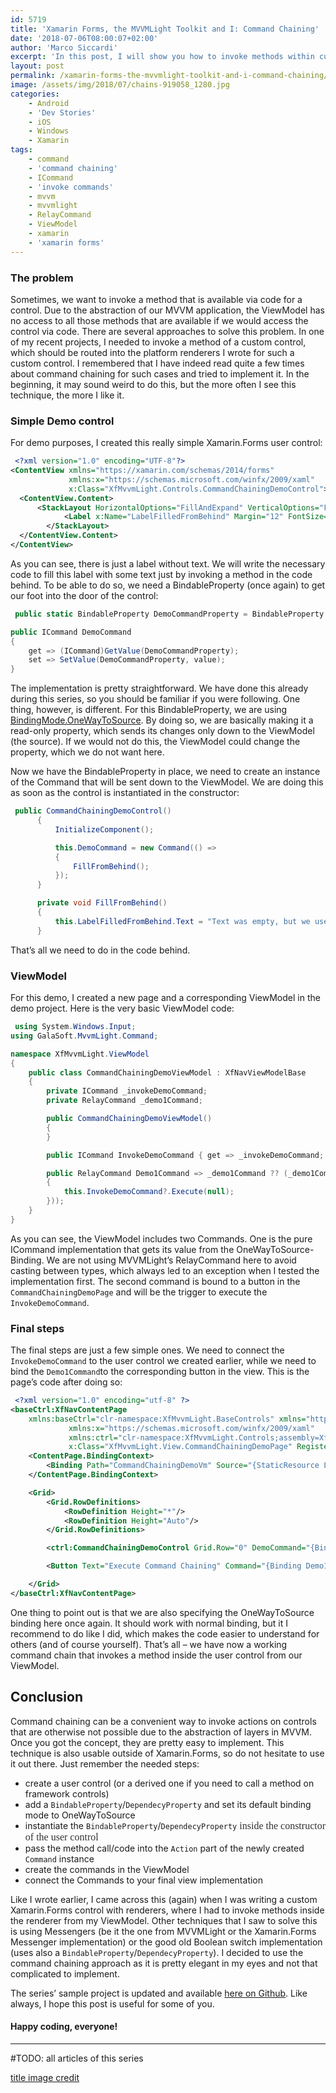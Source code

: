 ```yaml
---
id: 5719
title: 'Xamarin Forms, the MVVMLight Toolkit and I: Command Chaining'
date: '2018-07-06T08:00:07+02:00'
author: 'Marco Siccardi'
excerpt: 'In this post, I will show you how to invoke methods within custom or derived controls in MVVM driven Xamarin.Forms apps, using a technique called "Command Chaining".'
layout: post
permalink: /xamarin-forms-the-mvvmlight-toolkit-and-i-command-chaining/
image: /assets/img/2018/07/chains-919058_1280.jpg
categories:
    - Android
    - 'Dev Stories'
    - iOS
    - Windows
    - Xamarin
tags:
    - command
    - 'command chaining'
    - ICommand
    - 'invoke commands'
    - mvvm
    - mvvmlight
    - RelayCommand
    - ViewModel
    - xamarin
    - 'xamarin forms'
---
```


### The problem

Sometimes, we want to invoke a method that is available via code for a control. Due to the abstraction of our MVVM application, the ViewModel has no access to all those methods that are available if we would access the control via code. There are several approaches to solve this problem. In one of my recent projects, I needed to invoke a method of a custom control, which should be routed into the platform renderers I wrote for such a custom control. I remembered that I have indeed read quite a few times about command chaining for such cases and tried to implement it. In the beginning, it may sound weird to do this, but the more often I see this technique, the more I like it.

### Simple Demo control

For demo purposes, I created this really simple Xamarin.Forms user control:

``` xml
 <?xml version="1.0" encoding="UTF-8"?>
<ContentView xmlns="https://xamarin.com/schemas/2014/forms" 
             xmlns:x="https://schemas.microsoft.com/winfx/2009/xaml"
             x:Class="XfMvvmLight.Controls.CommandChainingDemoControl">
  <ContentView.Content>
      <StackLayout HorizontalOptions="FillAndExpand" VerticalOptions="FillAndExpand">
            <Label x:Name="LabelFilledFromBehind" Margin="12" FontSize="Large" />   
        </StackLayout>
  </ContentView.Content>
</ContentView>
```
 
As you can see, there is just a label without text. We will write the necessary code to fill this label with some text just by invoking a method in the code behind. To be able to do so, we need a BindableProperty (once again) to get our foot into the door of the control:

``` csharp
 public static BindableProperty DemoCommandProperty = BindableProperty.Create(nameof(DemoCommand), typeof(ICommand), typeof(CommandChainingDemoControl), null, BindingMode.OneWayToSource);

public ICommand DemoCommand
{
    get => (ICommand)GetValue(DemoCommandProperty);
    set => SetValue(DemoCommandProperty, value);
}
```
 
The implementation is pretty straightforward. We have done this already during this series, so you should be familiar if you were following. One thing, however, is different. For this BindableProperty, we are using [BindingMode.OneWayToSource](https://docs.microsoft.com/en-us/dotnet/api/xamarin.forms.bindingmode?view=xamarin-forms). By doing so, we are basically making it a read-only property, which sends its changes only down to the ViewModel (the source). If we would not do this, the ViewModel could change the property, which we do not want here.

Now we have the BindableProperty in place, we need to create an instance of the Command that will be sent down to the ViewModel. We are doing this as soon as the control is instantiated in the constructor:

``` csharp
 public CommandChainingDemoControl()
      {
          InitializeComponent();

          this.DemoCommand = new Command(() =>
          {
              FillFromBehind();
          });
      }

      private void FillFromBehind()
      {
          this.LabelFilledFromBehind.Text = "Text was empty, but we used command chaining to show this text inside a control.";
      }
```
 
That’s all we need to do in the code behind.

### ViewModel

For this demo, I created a new page and a corresponding ViewModel in the demo project. Here is the very basic ViewModel code:

``` csharp
 using System.Windows.Input;
using GalaSoft.MvvmLight.Command;

namespace XfMvvmLight.ViewModel
{
    public class CommandChainingDemoViewModel : XfNavViewModelBase
    {
        private ICommand _invokeDemoCommand;
        private RelayCommand _demo1Command;

        public CommandChainingDemoViewModel()
        {
        }

        public ICommand InvokeDemoCommand { get => _invokeDemoCommand; set => Set(ref _invokeDemoCommand, value); }

        public RelayCommand Demo1Command => _demo1Command ?? (_demo1Command = new RelayCommand(() =>
        {
            this.InvokeDemoCommand?.Execute(null);
        }));
    }
}
```
 
As you can see, the ViewModel includes two Commands. One is the pure ICommand implementation that gets its value from the OneWayToSource-Binding. We are not using MVVMLight’s RelayCommand here to avoid casting between types, which always led to an exception when I tested the implementation first. The second command is bound to a button in the `CommandChainingDemoPage` and will be the trigger to execute the `InvokeDemoCommand`.

### Final steps

The final steps are just a few simple ones. We need to connect the <span style="display: inline !important; float: none; background-color: transparent; color: #333333; cursor: text; font-family: Georgia,'Times New Roman','Bitstream Charter',Times,serif; font-size: 16px; font-style: normal; font-variant: normal; font-weight: 400; letter-spacing: normal; orphans: 2; text-align: left; text-decoration: none; text-indent: 0px; text-transform: none; -webkit-text-stroke-width: 0px; white-space: normal; word-spacing: 0px;"> </span>`InvokeDemoCommand` to the user control we created earlier, while we need to bind the `Demo1Command`to the corresponding button in the view. This is the page’s code after doing so:

``` xml
 <?xml version="1.0" encoding="utf-8" ?>
<baseCtrl:XfNavContentPage
    xmlns:baseCtrl="clr-namespace:XfMvvmLight.BaseControls" xmlns="https://xamarin.com/schemas/2014/forms"
             xmlns:x="https://schemas.microsoft.com/winfx/2009/xaml"
             xmlns:ctrl="clr-namespace:XfMvvmLight.Controls;assembly=XfMvvmLight"
             x:Class="XfMvvmLight.View.CommandChainingDemoPage" RegisteredPageKey="{Binding CommandChainingDemoPageKey, Source=Locator}">
    <ContentPage.BindingContext>
        <Binding Path="CommandChainingDemoVm" Source="{StaticResource Locator}" />
    </ContentPage.BindingContext>

    <Grid>
        <Grid.RowDefinitions>
            <RowDefinition Height="*"/>
            <RowDefinition Height="Auto"/>
        </Grid.RowDefinitions>

        <ctrl:CommandChainingDemoControl Grid.Row="0" DemoCommand="{Binding InvokeDemoCommand, Mode=OneWayToSource}" Margin="12"></ctrl:CommandChainingDemoControl>

        <Button Text="Execute Command Chaining" Command="{Binding Demo1Command}" Margin="12" Grid.Row="1" />

    </Grid>
</baseCtrl:XfNavContentPage>
```
 
One thing to point out is that we are also specifying the OneWayToSource binding here once again. It should work with normal binding, but it I recommend to do like I did, which makes the code easier to understand for others (and of course yourself). That’s all – we have now a working command chain that invokes a method inside the user control from our ViewModel.

## Conclusion

Command chaining can be a convenient way to invoke actions on controls that are otherwise not possible due to the abstraction of layers in MVVM. Once you got the concept, they are pretty easy to implement. This technique is also usable outside of Xamarin.Forms, so do not hesitate to use it out there. Just remember the needed steps:

- create a user control (or a derived one if you need to call a method on framework controls)
- add a `BindableProperty`/`DependecyProperty` and set its default binding mode to OneWayToSource
- instantiate the `BindableProperty`/`DependecyProperty`<span style="display: inline !important; float: none; background-color: transparent; color: #333333; cursor: text; font-family: Georgia,'Times New Roman','Bitstream Charter',Times,serif; font-size: 16px; font-style: normal; font-variant: normal; font-weight: 400; letter-spacing: normal; orphans: 2; text-align: left; text-decoration: none; text-indent: 0px; text-transform: none; -webkit-text-stroke-width: 0px; white-space: normal; word-spacing: 0px;"> inside the constructor of the user control</span>
- pass the method call/code into the `Action` part of the newly created `Command` instance
- create the commands in the ViewModel
- connect the Commands to your final view implementation

Like I wrote earlier, I came across this (again) when I was writing a custom Xamarin.Forms control with renderers, where I had to invoke methods inside the renderer from my ViewModel. Other techniques that I saw to solve this is using Messengers (be it the one from MVVMLight or the Xamarin.Forms Messenger implementation) or the good old Boolean switch implementation (uses also a `BindableProperty`/`DependecyProperty`). I decided to use the command chaining approach as it is pretty elegant in my eyes and not that complicated to implement.

The series’ sample project is updated and available [here on Github](https://github.com/MSiccDev/XfMvvmLight). Like always, I hope this post is useful for some of you.

#### Happy coding, everyone!

---

#TODO: all articles of this series

[title image credit](https://pixabay.com/en/chains-crane-industrial-heavy-load-919058/)